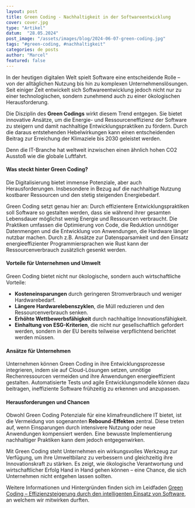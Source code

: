 ```yaml
---
layout: post
title: Green Coding - Nachhaltigkeit in der Softwareentwicklung
cover: cover.jpg
type: "Artikel"
datum:  "28.05.2024"
post_image: "/assets/images/blog/2024-06-07-green-coding.jpg"
tags: "#green-coding, #nachhaltigkeit"
categories: de posts
author: "Marcel"
featured: false
---
```



In der heutigen digitalen Welt spielt Software eine entscheidende Rolle – von der alltäglichen Nutzung bis hin zu komplexen Unternehmenslösungen. Seit einiger Zeit entwickelt sich Softwareentwicklung jedoch nicht nur zu einer technologischen, sondern zunehmend auch zu einer ökologischen Herausforderung. 

Die Disziplin des **Green Codings** wirkt diesem Trend entgegen. Sie bietet innovative Ansätze, um die Energie- und Ressourceneffizienz der Software zu steigern und damit nachhaltige Entwicklungspraktiken zu fördern. Durch die daraus entstehenden Hebelwirkungen kann einen entscheidenden Beitrag zur Erreichung der Klimaziele bis 2030 geleistet werden. 

Denn die IT-Branche hat weltweit inzwischen einen ähnlich hohen CO2 Ausstoß wie die globale Luftfahrt.

#### **Was steckt hinter Green Coding?**  
Die Digitalisierung bietet immense Potenziale, aber auch Herausforderungen. Insbesondere in Bezug auf die nachhaltige Nutzung kostbarer Ressourcen und den stetig steigenden Energiebedarf.

Green Coding setzt genau hier an: Durch effizientere Entwicklungspraktiken soll Software so gestalten werden, dass sie während ihrer gesamten Lebensdauer möglichst wenig Energie und Ressourcen verbraucht. Die Praktiken umfassen die Optimierung von Code, die Reduktion unnötiger Datenmengen und die Entwicklung von Anwendungen, die Hardware länger nutzbar machen. Durch z.B. Ansätze zur Datensparsamkeit und den Einsatz energieeffizienter Programmiersprachen wie Rust kann der Ressourcenverbrauch zusätzlich gesenkt werden.

#### **Vorteile für Unternehmen und Umwelt**  
Green Coding bietet nicht nur ökologische, sondern auch wirtschaftliche Vorteile:  
<ul>
<li><b>Kosteneinsparungen</b> durch geringeren Stromverbrauch und weniger Hardwarebedarf.  </li>
<li><b>Längere Hardwarelebenszyklen</b>, die Müll reduzieren und den Ressourcenverbrauch senken.  </li>
<li><b>Erhöhte Wettbewerbsfähigkeit</b> durch nachhaltige Innovationsfähigkeit.  </li>
<li><b>Einhaltung von ESG-Kriterien</b>, die nicht nur gesellschaftlich gefordert werden, sondern in der EU bereits teilweise verpflichtend berichtet werden müssen. </li>
</ul>

#### **Ansätze für Unternehmen**  
Unternehmen können Green Coding in ihre Entwicklungsprozesse integrieren, indem sie auf Cloud-Lösungen setzen, unnötige Rechenressourcen vermeiden und ihre Anwendungen energieeffizient gestalten. Automatisierte Tests und agile Entwicklungsmodelle können dazu beitragen, ineffiziente Software frühzeitig zu erkennen und anzupassen.  

#### **Herausforderungen und Chancen**  
Obwohl Green Coding Potenziale für eine klimafreundlichere IT bietet, ist die Vermeidung von sogenannten **Rebound-Effekten** zentral. Diese treten auf, wenn Einsparungen durch intensivere Nutzung oder neue Anwendungen kompensiert werden. Eine bewusste Implementierung nachhaltiger Praktiken kann dem jedoch entgegenwirken.

Mit Green Coding steht Unternehmen ein wirkungsvolles Werkzeug zur Verfügung, um ihre Umweltbilanz zu verbessern und gleichzeitig ihre Innovationskraft zu stärken. Es zeigt, wie ökologische Verantwortung und wirtschaftlicher Erfolg Hand in Hand gehen können – eine Chance, die sich Unternehmen nicht entgehen lassen sollten.

Weitere Informationen und Hintergründen finden sich im Leidfaden <a href="https://www.wirtschaft-digital-bw.de/fileadmin/media/Dokumente/Studien/20240607_IW4Null_GreenCoding.pdf" target="_blank">Green Coding – Effizienzsteigerung durch den intelligenten Einsatz von Software</a>, an welchem wir mitwirken durften.








